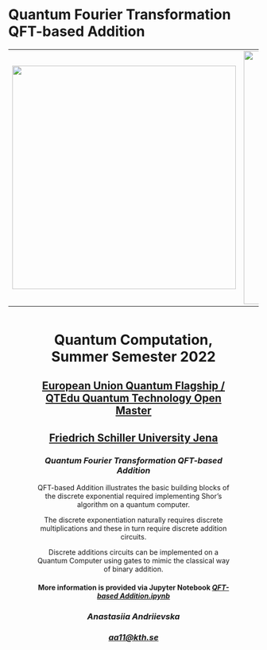 # Quantum Fourier Transformation QFT-based Addition

<table>
    <tr>
      <td>
      <img src='https://www.pngitem.com/pimgs/m/432-4321754_eu-logo-european-union-hd-png-download.png' width=450>
      </td>
      <td>
      <img src='https://www.ideal-ist.eu/sites/default/files/2018-10/logo_quantum_flagship.jpg' width=510>
      </td>
      <td>
      <img src='https://upload.wikimedia.org/wikipedia/commons/thumb/c/cd/Logo_UniJena.svg/1200px-Logo_UniJena.svg.png' width=450>
      </td>
     </tr>
</table>

<div style="text-align: center; margin: 50px">

<h1 style="text-align: center;">Quantum Computation, Summer Semester 2022</h1>
<h2 style="text-align: center;"><a href="https://qt.eu/">European Union Quantum Flagship /</a> <a href="https://qtom.qtedu.eu/">QTEdu Quantum Technology Open Master</a></h2>
<h2 style="text-align: center;"><a href="https://www.uni-jena.de/en">Friedrich Schiller University Jena</a></h2>
<h3><em>Quantum Fourier Transformation QFT-based Addition</em></h3>
<p>QFT-based Addition illustrates the basic building blocks of the discrete exponential required implementing Shor’s algorithm on a quantum computer.</p>
<p>The discrete exponentiation naturally requires discrete multiplications and these in turn require discrete addition circuits.</p> 
<p>Discrete additions circuits can be implemented on a Quantum Computer using gates to mimic the classical way of binary addition.</p>

<h4>More information is provided via Jupyter Notebook <a href="https://github.com/fomalhautn/Quantum-Fourier-Transformation_QFT-based_Addition/blob/main/QFT-based%20Addition.ipynb"><em>QFT-based Addition.ipynb<em></a></h4>

<h3>Anastasiia Andriievska</h3>

<h3><a href="mailto:aa11@kth.se">aa11@kth.se</a></h3>
</div>

